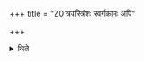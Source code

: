 +++
title = "20 त्रयस्त्रिंशः स्वर्गकामः अपि"

+++

<details><summary>थिते</summary>

20. with thirty-three-versed-stoma is to be performed for one who desires heaven; or it should be Jyotṣṭoma (Agniṣṭoma) itself; 
</details>
